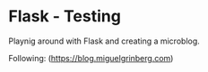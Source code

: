 # Flask - Testing
Playnig around with Flask and creating a microblog.

Following: (https://blog.miguelgrinberg.com)